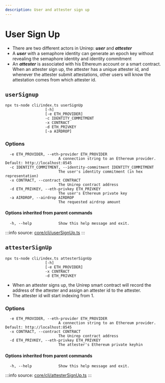 ```yaml
---
description: User and attester sign up
---
```


# User Sign Up

* There are two different actors in Unirep: _**user**_ and _**attester**_
* A _**user**_ with a semaphore identity can generate an epoch key without revealing the semaphore identity and identity commitment
* An _**attester**_ is associated with his Ethereum account or a smart contract. When an attester sign up, the attester has a unique attester id, and whenever the attester submit attestations, other users will know the attestation comes from which attester id.

## `userSignup`

```
npx ts-node cli/index.ts userSignUp 
                  [-h] 
                  [-e ETH_PROVIDER] 
                  -c IDENTITY_COMMITMENT 
                  -x CONTRACT 
                  -d ETH_PRIVKEY
                  [-a AIRDROP]
```

### Options

```
  -e ETH_PROVIDER, --eth-provider ETH_PROVIDER
                        A connection string to an Ethereum provider. Default: http://localhost:8545
  -c IDENTITY_COMMITMENT, --identity-commitment IDENTITY_COMMITMENT
                        The user's identity commitment (in hex representation)
  -x CONTRACT, --contract CONTRACT
                        The Unirep contract address
  -d ETH_PRIVKEY, --eth-privkey ETH_PRIVKEY
                        The user's Ethereum private key
  -a AIRDROP, --airdrop AIRDROP
                        The requested airdrop amount
```

#### Options inherited from parent commands <a href="#options-inherited-from-parent-commands" id="options-inherited-from-parent-commands"></a>

```
  -h, --help            Show this help message and exit.
```

:::info
source: [core/cli/userSignUp.ts](https://github.com/Unirep/Unirep/blob/5ef3fa8ed70761e0d128fe054bcdb6c72be2f7a1/packages/core/cli/userSignUp.ts)
:::

## `attesterSignUp`

```
npx ts-node cli/index.ts attesterSignUp 
                  [-h] 
                  [-e ETH_PROVIDER] 
                  -x CONTRACT 
                  -d ETH_PRIVKEY
```

* When an attester signs up, the Unirep smart contract will record the address of the attester and assign an attester id to the attester.
* The attester id will start indexing from 1.

### Options

```
  -e ETH_PROVIDER, --eth-provider ETH_PROVIDER
                        A connection string to an Ethereum provider. Default: http://localhost:8545
  -x CONTRACT, --contract CONTRACT
                        The Unirep contract address
  -d ETH_PRIVKEY, --eth-privkey ETH_PRIVKEY
                        The attester's Ethereum private keyhin
```

#### Options inherited from parent commands <a href="#options-inherited-from-parent-commands" id="options-inherited-from-parent-commands"></a>

```
  -h, --help            Show this help message and exit.
```

:::info
source: [core/cli/attesterSignUp.ts](https://github.com/Unirep/Unirep/blob/5ef3fa8ed70761e0d128fe054bcdb6c72be2f7a1/packages/core/cli/attesterSignUp.ts)
:::

